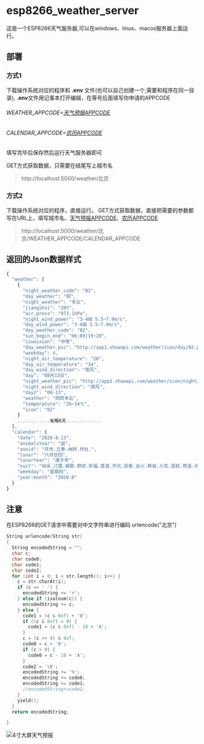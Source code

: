 
# esp8266_weather_server
这是一个ESP8266天气服务器,可以在windows、linux、macos服务器上面运行。

## 部署

### 方式1
下载操作系统对应的程序和 **.env** 文件(也可以自己创建一个,需要和程序在同一目录),
**.env**文件用记事本打开编辑，在等号后面填写你申请的APPCODE

###### WEATHER_APPCODE=[天气预报APPCODE](https://market.aliyun.com/products/57126001/cmapi014123.html)
###### CALENDAR_APPCODE=[农历APPCODE](https://www.juhe.cn/docs/api/id/177)

填写完毕后保存然后运行天气服务器即可

GET方式获取数据，只需要在结尾写上城市名

> http://localhost:5000/weather/北京

### 方式2
下载操作系统对应的程序，直接运行。
GET方式获取数据，直接把需要的参数都写在URL上，填写城市名、[天气预报APPCODE](https://market.aliyun.com/products/57126001/cmapi014123.html)、[农历APPCODE](https://www.juhe.cn/docs/api/id/177)
> http://localhost:5000/weather/北京/WEATHER_APPCODE/CALENDAR_APPCODE


## 返回的Json数据样式

```javascript
{
  "weather": [
    {
      "night_weather_code": "01",
      "day_weather": "阴",
      "night_weather": "多云",
      "jiangshui": "28%",
      "air_press": "973.1hPa",
      "night_wind_power": "3-4级 5.5~7.9m/s",
      "day_wind_power": "3-4级 5.5~7.9m/s",
      "day_weather_code": "02",
      "sun_begin_end": "06:09|19:20",
      "ziwaixian": "中等",
      "day_weather_pic": "http://app1.showapi.com/weather/icon/day/02.png",
      "weekday": 4,
      "night_air_temperature": "26",
      "day_air_temperature": "34",
      "day_wind_direction": "南风",
      "day": "08月13日",
      "night_weather_pic": "http://app1.showapi.com/weather/icon/night/01.png",
      "night_wind_direction": "南风",
      "day2": "08-13",
      "weather": "阴转多云",
      "temperature": "26~34℃",
      "icon": "02"
    }
	............省略6天.............
  ],
  "calendar": {
    "date": "2020-8-13",
    "animalsYear": "鼠",
    "avoid": "开市.立券.纳财.作灶.",
    "lunar": "六月廿四",
    "lunarYear": "庚子年",
    "suit": "纳采.订盟.嫁娶.祭祀.祈福.普渡.开光.安香.出火.移徙.入宅.竖柱.修造.动土.竖柱.上梁.起基.造屋.安门.造庙.造桥.破土.启攒.安葬.",
    "weekday": "星期四",
    "year-month": "2020-8"
  }
}

```
## 注意
在ESP8266的GET请求中需要对中文字符串进行编码
urlencode("北京")
```cpp
String urlencode(String str)
{
  String encodedString = "";
  char c;
  char code0;
  char code1;
  char code2;
  for (int i = 0; i < str.length(); i++) {
    c = str.charAt(i);
    if (c == ' ') {
      encodedString += '+';
    } else if (isalnum(c)) {
      encodedString += c;
    } else {
      code1 = (c & 0xf) + '0';
      if ((c & 0xf) > 9) {
        code1 = (c & 0xf) - 10 + 'A';
      }
      c = (c >> 4) & 0xf;
      code0 = c + '0';
      if (c > 9) {
        code0 = c - 10 + 'A';
      }
      code2 = '\0';
      encodedString += '%';
      encodedString += code0;
      encodedString += code1;
      //encodedString+=code2;
    }
    yield();
  }
  return encodedString;

}
```


![4寸大屏天气预报](https://github.com/vaemc/esp8266_weather_server/blob/master/1.png)
